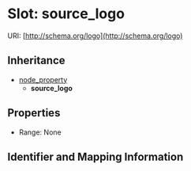 # Slot: source_logo

URI: [http://schema.org/logo](http://schema.org/logo)




## Inheritance

* [node_property](node_property.md)
    * **source_logo**



## Properties

 * Range: None



## Identifier and Mapping Information






